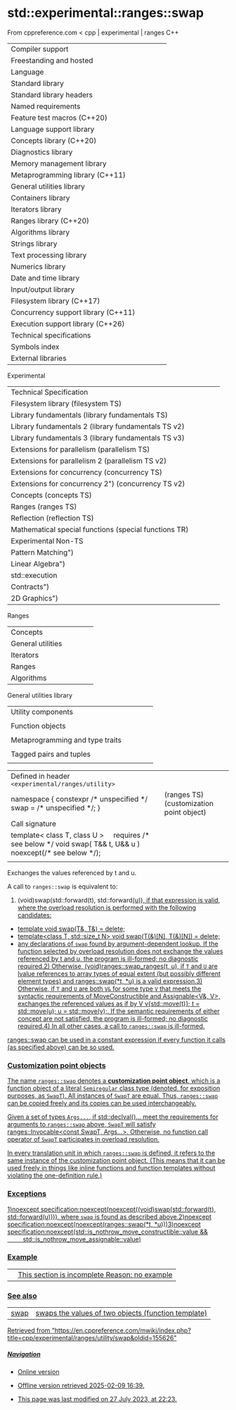 # std::experimental::ranges::swap

From cppreference.com
< cpp‎ | experimental‎ | ranges
C++

|  |  |  |  |  |
| --- | --- | --- | --- | --- |
| Compiler support | | | | |
| Freestanding and hosted | | | | |
| Language | | | | |
| Standard library | | | | |
| Standard library headers | | | | |
| Named requirements | | | | |
| Feature test macros (C++20) | | | | |
| Language support library | | | | |
| Concepts library (C++20) | | | | |
| Diagnostics library | | | | |
| Memory management library | | | | |
| Metaprogramming library (C++11) | | | | |
| General utilities library | | | | |
| Containers library | | | | |
| Iterators library | | | | |
| Ranges library (C++20) | | | | |
| Algorithms library | | | | |
| Strings library | | | | |
| Text processing library | | | | |
| Numerics library | | | | |
| Date and time library | | | | |
| Input/output library | | | | |
| Filesystem library (C++17) | | | | |
| Concurrency support library (C++11) | | | | |
| Execution support library (C++26) | | | | |
| Technical specifications | | | | |
| Symbols index | | | | |
| External libraries | | | | |

Experimental

|  |  |  |  |  |
| --- | --- | --- | --- | --- |
| Technical Specification | | | | |
| Filesystem library (filesystem TS) | | | | |
| Library fundamentals (library fundamentals TS) | | | | |
| Library fundamentals 2 (library fundamentals TS v2) | | | | |
| Library fundamentals 3 (library fundamentals TS v3) | | | | |
| Extensions for parallelism (parallelism TS) | | | | |
| Extensions for parallelism 2 (parallelism TS v2) | | | | |
| Extensions for concurrency (concurrency TS) | | | | |
| Extensions for concurrency 2") (concurrency TS v2) | | | | |
| Concepts (concepts TS) | | | | |
| Ranges (ranges TS) | | | | |
| Reflection (reflection TS) | | | | |
| Mathematical special functions (special functions TR) | | | | |
| Experimental Non-TS | | | | |
| Pattern Matching") | | | | |
| Linear Algebra") | | | | |
| std::execution | | | | |
| Contracts") | | | | |
| 2D Graphics") | | | | |

Ranges

|  |  |  |  |  |
| --- | --- | --- | --- | --- |
| Concepts | | | | |
| General utilities | | | | |
| Iterators | | | | |
| Ranges | | | | |
| Algorithms | | | | |

General utilities library

|  |  |  |  |  |
| --- | --- | --- | --- | --- |
| Utility components | | | | |
| |  |  |  |  |  | | --- | --- | --- | --- | --- | | ****swap**** | | | | | | |  |  |  |  |  | | --- | --- | --- | --- | --- | | exchange | | | | | |
| Function objects | | | | |
| |  |  |  |  |  | | --- | --- | --- | --- | --- | | invoke | | | | | | identity | | | | | | |  |  |  |  |  | | --- | --- | --- | --- | --- | | equal_to | | | | | | not_equal_to | | | | | | |  |  |  |  |  | | --- | --- | --- | --- | --- | | greater | | | | | | less | | | | | | |  |  |  |  |  | | --- | --- | --- | --- | --- | | greater_equal | | | | | | less_equal | | | | | |
| Metaprogramming and type traits | | | | |
| |  |  |  |  |  | | --- | --- | --- | --- | --- | | is_swappable_withis_swappable | | | | | | |  |  |  |  |  | | --- | --- | --- | --- | --- | | is_nothrow_swappable_withis_nothrow_swappable | | | | | | |  |  |  |  |  | | --- | --- | --- | --- | --- | | common_reference | | | | | | common_type | | | | | |
| Tagged pairs and tuples | | | | |
| |  |  |  |  |  | | --- | --- | --- | --- | --- | | TagSpecifier | | | | | | TaggedType | | | | | |  | | | | | | |  |  |  |  |  | | --- | --- | --- | --- | --- | | tagged | | | | | | tag specifiers | | | | | |  | | | | | | |  |  |  |  |  | | --- | --- | --- | --- | --- | | tagged_pair | | | | | | make_tagged_pair | | | | | |  | | | | | | |  |  |  |  |  | | --- | --- | --- | --- | --- | | tagged_tuple | | | | | | make_tagged_tuple | | | | | |  | | | | | |

|  |  |  |
| --- | --- | --- |
| Defined in header `<experimental/ranges/utility>` |  |  |
| namespace {  constexpr /\* unspecified \*/ swap = /\* unspecified \*/; } |  | (ranges TS)  (customization point object) |
| Call signature |  |  |
| template< class T, class U >      requires /\* see below \*/ void swap( T&& t, U&& u ) noexcept(/\* see below \*/); |  |  |
|  |  |  |

Exchanges the values referenced by t and u.

A call to `ranges::swap` is equivalent to:

1) (void)swap(std::forward<T>(t), std::forward<U>(u)), if that expression is valid, where the overload resolution is performed with the following candidates:

- template<class T> void swap(T&, T&) = delete;
- template<class T, std::size_t N> void swap(T(&)[N], T(&)[N]) = delete;
- any declarations of `swap` found by argument-dependent lookup.
 If the function selected by overload resolution does not exchange the values referenced by t and u, the program is ill-formed; no diagnostic required.2) Otherwise, (void)ranges::swap_ranges(t, u), if `T` and `U` are lvalue references to array types of equal extent (but possibly different element types) and ranges::swap(\*t, \*u) is a valid expression.3) Otherwise, if `T` and `U` are both `V&` for some type `V` that meets the syntactic requirements of MoveConstructible<V> and Assignable<V&, V>, exchanges the referenced values as if by V v{std::move(t)}; t = std::move(u); u = std::move(v);. If the semantic requirements of either concept are not satisfied, the program is ill-formed; no diagnostic required.4) In all other cases, a call to `ranges::swap` is ill-formed.

ranges::swap can be used in a constant expression if every function it calls (as specified above) can be so used.

### Customization point objects

The name `ranges::swap` denotes a **customization point object**, which is a function object of a literal `Semiregular` class type (denoted, for exposition purposes, as `SwapT`). All instances of `SwapT` are equal. Thus, `ranges::swap` can be copied freely and its copies can be used interchangeably.

Given a set of types `Args...`, if std::declval<Args>()... meet the requirements for arguments to `ranges::swap` above, `SwapT` will satisfy ranges::Invocable<const SwapT, Args...>. Otherwise, no function call operator of `SwapT` participates in overload resolution.

In every translation unit in which `ranges::swap` is defined, it refers to the same instance of the customization point object. (This means that it can be used freely in things like inline functions and function templates without violating the one-definition rule.)

### Exceptions

1)noexcept specification:noexcept(noexcept((void)swap(std::forward<T>(t), std::forward<T>(u)))), where `swap` is found as described above.2)noexcept specification:noexcept(noexcept(ranges::swap(\*t, \*u)))3)noexcept specification:noexcept(std::is_nothrow_move_constructible<V>::value &&  
         std::is_nothrow_move_assignable<V>::value)

### Example

|  |  |
| --- | --- |
|  | This section is incomplete Reason: no example |

### See also

|  |  |
| --- | --- |
| swap | swaps the values of two objects   (function template) |

Retrieved from "<https://en.cppreference.com/mwiki/index.php?title=cpp/experimental/ranges/utility/swap&oldid=155626>"

##### Navigation

- Online version
- Offline version retrieved 2025-02-09 16:39.

- This page was last modified on 27 July 2023, at 22:23.